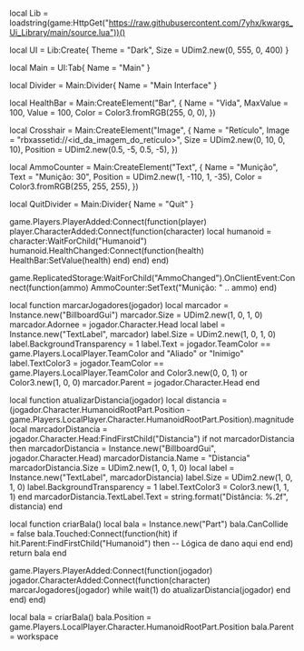 local Lib = loadstring(game:HttpGet("https://raw.githubusercontent.com/7yhx/kwargs_Ui_Library/main/source.lua"))()

local UI = Lib:Create{
   Theme = "Dark",
   Size = UDim2.new(0, 555, 0, 400)
}

local Main = UI:Tab{
   Name = "Main"
}

local Divider = Main:Divider{
   Name = "Main Interface"
}

local HealthBar = Main:CreateElement("Bar", {
   Name = "Vida",
   MaxValue = 100,
   Value = 100,
   Color = Color3.fromRGB(255, 0, 0),
})

local Crosshair = Main:CreateElement("Image", {
   Name = "Retículo",
   Image = "rbxassetid://<id_da_imagem_do_retículo>",
   Size = UDim2.new(0, 10, 0, 10),
   Position = UDim2.new(0.5, -5, 0.5, -5),
})

local AmmoCounter = Main:CreateElement("Text", {
   Name = "Munição",
   Text = "Munição: 30",
   Position = UDim2.new(1, -110, 1, -35),
   Color = Color3.fromRGB(255, 255, 255),
})

local QuitDivider = Main:Divider{
   Name = "Quit"
}

game.Players.PlayerAdded:Connect(function(player)
    player.CharacterAdded:Connect(function(character)
        local humanoid = character:WaitForChild("Humanoid")
        humanoid.HealthChanged:Connect(function(health)
            HealthBar:SetValue(health)
        end)
    end)
end)

game.ReplicatedStorage:WaitForChild("AmmoChanged").OnClientEvent:Connect(function(ammo)
    AmmoCounter:SetText("Munição: " .. ammo)
end)

local function marcarJogadores(jogador)
    local marcador = Instance.new("BillboardGui")
    marcador.Size = UDim2.new(1, 0, 1, 0)
    marcador.Adornee = jogador.Character.Head
    local label = Instance.new("TextLabel", marcador)
    label.Size = UDim2.new(1, 0, 1, 0)
    label.BackgroundTransparency = 1
    label.Text = jogador.TeamColor == game.Players.LocalPlayer.TeamColor and "Aliado" or "Inimigo"
    label.TextColor3 = jogador.TeamColor == game.Players.LocalPlayer.TeamColor and Color3.new(0, 0, 1) or Color3.new(1, 0, 0)
    marcador.Parent = jogador.Character.Head
end

local function atualizarDistancia(jogador)
    local distancia = (jogador.Character.HumanoidRootPart.Position - game.Players.LocalPlayer.Character.HumanoidRootPart.Position).magnitude
    local marcadorDistancia = jogador.Character.Head:FindFirstChild("Distancia")
    if not marcadorDistancia then
        marcadorDistancia = Instance.new("BillboardGui", jogador.Character.Head)
        marcadorDistancia.Name = "Distancia"
        marcadorDistancia.Size = UDim2.new(1, 0, 1, 0)
        local label = Instance.new("TextLabel", marcadorDistancia)
        label.Size = UDim2.new(1, 0, 1, 0)
        label.BackgroundTransparency = 1
        label.TextColor3 = Color3.new(1, 1, 1)
    end
    marcadorDistancia.TextLabel.Text = string.format("Distância: %.2f", distancia)
end

local function criarBala()
    local bala = Instance.new("Part")
    bala.CanCollide = false
    bala.Touched:Connect(function(hit)
        if hit.Parent:FindFirstChild("Humanoid") then
            -- Lógica de dano aqui
        end
    end)
    return bala
end

game.Players.PlayerAdded:Connect(function(jogador)
    jogador.CharacterAdded:Connect(function(character)
        marcarJogadores(jogador)
        while wait(1) do
            atualizarDistancia(jogador)
        end
    end)
end)

local bala = criarBala()
bala.Position = game.Players.LocalPlayer.Character.HumanoidRootPart.Position
bala.Parent = workspace
